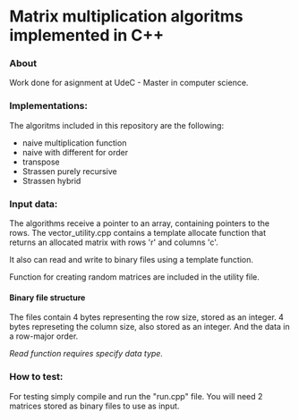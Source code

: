 # Matrix multiplication algoritms implemented in C++

### About
Work done for asignment at UdeC - Master in computer science.

### Implementations:

The algoritms included in this repository are the following: 
  - naive multiplication function
  - naive with different for order
  - transpose
  - Strassen purely recursive
  - Strassen hybrid
 
### Input data:

The algorithms receive a pointer to an array, containing pointers to the rows.
The vector_utility.cpp contains a template allocate function that returns an allocated matrix with rows 'r' and columns 'c'.

It also can read and write to binary files using a template function.

Function for creating random matrices are included in the utility file.

#### Binary file structure
The files contain 4 bytes representing the row size, stored as an integer.
4 bytes represeting the column size, also stored as an integer.
And the data in a row-major order.

_Read function requires specify data type._

### How to test:

For testing simply compile and run the "run.cpp" file. You will need 2 matrices stored as binary files to use as input.
